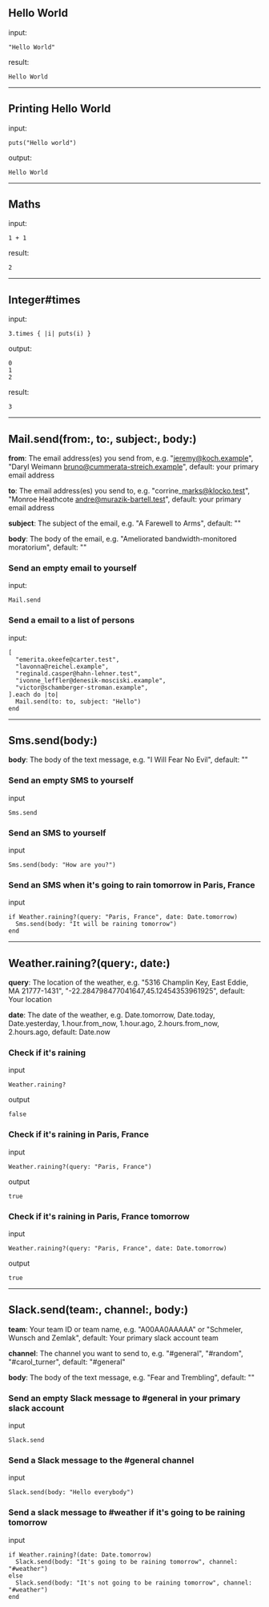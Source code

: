 Hello World
-----------

input:

    "Hello World"

result:

    Hello World

* * *

Printing Hello World
--------------------

input:

    puts("Hello world")

output:

    Hello World

* * *

Maths
-----

input:

    1 + 1

result:

    2

* * *

Integer#times
-------------

input:

    3.times { |i| puts(i) }

output:

    0
    1
    2

result:

    3

* * *

Mail.send(from:, to:, subject:, body:)
--------------------------------------

**from**: The email address(es) you send from, e.g. "jeremy@koch.example", "Daryl Weimann <bruno@cummerata-streich.example>", default: your primary email address

**to**: The email address(es) you send to, e.g. "corrine\_marks@klocko.test", "Monroe Heathcote <andre@murazik-bartell.test>", default: your primary email address

**subject**: The subject of the email, e.g. "A Farewell to Arms", default: ""

**body**: The body of the email, e.g. "Ameliorated bandwidth-monitored moratorium", default: ""

### Send an empty email to yourself

input:

    Mail.send

### Send a email to a list of persons

input:

    [
      "emerita.okeefe@carter.test",
      "lavonna@reichel.example",
      "reginald.casper@hahn-lehner.test",
      "ivonne_leffler@denesik-mosciski.example",
      "victor@schamberger-stroman.example",
    ].each do |to|
      Mail.send(to: to, subject: "Hello")
    end

* * *

Sms.send(body:)
---------------

**body**: The body of the text message, e.g. "I Will Fear No Evil", default: ""

### Send an empty SMS to yourself

input

    Sms.send

### Send an SMS to yourself

input

    Sms.send(body: "How are you?")

### Send an SMS when it's going to rain tomorrow in Paris, France

input

    if Weather.raining?(query: "Paris, France", date: Date.tomorrow)
      Sms.send(body: "It will be raining tomorrow")
    end

* * *

Weather.raining?(query:, date:)
-------------------------------

**query**: The location of the weather, e.g. "5316 Champlin Key, East Eddie, MA 21777-1431", "-22.284798477041647,45.12454353961925", default: Your location

**date**: The date of the weather, e.g. Date.tomorrow, Date.today, Date.yesterday, 1.hour.from\_now, 1.hour.ago, 2.hours.from\_now, 2.hours.ago, default: Date.now

### Check if it's raining

input

    Weather.raining?

output

    false

### Check if it's raining in Paris, France

input

    Weather.raining?(query: "Paris, France")

output

    true

### Check if it's raining in Paris, France tomorrow

input

    Weather.raining?(query: "Paris, France", date: Date.tomorrow)

output

    true

* * *

Slack.send(team:, channel:, body:)
----------------------------------

**team**: Your team ID or team name, e.g. "A00AA0AAAAA" or "Schmeler, Wunsch and Zemlak", default: Your primary slack account team

**channel**: The channel you want to send to, e.g. "#general", "#random", "#carol\_turner", default: "#general"

**body**: The body of the text message, e.g. "Fear and Trembling", default: ""

### Send an empty Slack message to #general in your primary slack account

input

    Slack.send

### Send a Slack message to the #general channel

input

    Slack.send(body: "Hello everybody")

### Send a slack message to #weather if it's going to be raining tomorrow

input

    if Weather.raining?(date: Date.tomorrow)
      Slack.send(body: "It's going to be raining tomorrow", channel: "#weather")
    else
      Slack.send(body: "It's not going to be raining tomorrow", channel: "#weather")
    end
